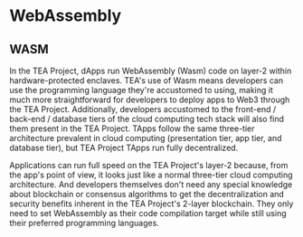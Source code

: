 # WebAssembly
## WASM
In the TEA Project, dApps run WebAssembly (Wasm) code on layer-2 within hardware-protected enclaves. TEA's use of Wasm means developers can use the programming language they're accustomed to using, making it much more straightforward for developers to deploy apps to Web3 through the TEA Project. Additionally, developers accustomed to the front-end / back-end / database tiers of the cloud computing tech stack will also find them present in the TEA Project. TApps follow the same three-tier architecture prevalent in cloud computing (presentation tier, app tier, and database tier), but TEA Project TApps run fully decentralized.

Applications can run full speed on the TEA Project's layer-2 because, from the app's point of view, it looks just like a normal three-tier cloud computing architecture. And developers themselves don't need any special knowledge about blockchain or consensus algorithms to get the decentralization and security benefits inherent in the TEA Project's 2-layer blockchain. They only need to set WebAssembly as their code compilation target while still using their preferred programming languages.
